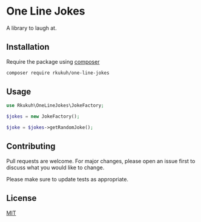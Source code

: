 # One Line Jokes

A library to laugh at.

## Installation

Require the package using [composer](https://getcomposer.org/download/)

```bash
composer require rkukuh/one-line-jokes
```

## Usage

```php
use Rkukuh\OneLineJokes\JokeFactory;

$jokes = new JokeFactory();

$joke = $jokes->getRandomJoke();
```

## Contributing
Pull requests are welcome. For major changes, please open an issue first to discuss what you would like to change.

Please make sure to update tests as appropriate.

## License
[MIT](./LICENSE.md)
